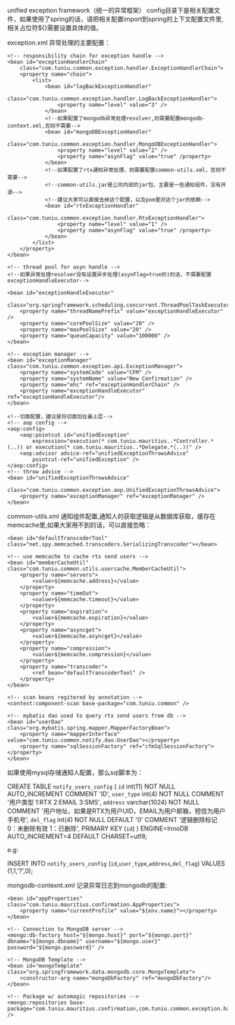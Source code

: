 unified exception framework（统一的异常框架）
config目录下是相关配置文件，如果使用了spring的话，请把相关配置import到spring的上下文配置文件里,相关占位符${}需要设置具体的值。

exception.xml 异常处理的主要配置：

    <!-- responsibility chain for exception handle -->
	<bean id="exceptionHandlerChain"
		class="com.tuniu.common.exception.handler.ExceptionHandlerChain">
		<property name="chain">
			<list>
				<bean id="logBackExceptionHandler"
					class="com.tuniu.common.exception.handler.LogBackExceptionHandler">
					<property name="level" value="3" />
				</bean>
				<!--如果配置了mongodb异常处理resolver,则需要配置mongodb-context.xml,否则不需要-->
				<bean id="mongoDBExceptionHandler"
					class="com.tuniu.common.exception.handler.MongoDBExceptionHandler">
					<property name="level" value="2" />
					<property name="asynFlag" value="true" /property>
				</bean>
				<!--如果配置了rtx通知异常处理，则需要配置common-utils.xml，否则不需要-->
				<!--common-utils.jar是公司内部的jar包，主要是一些通知组件，没有开源-->
				<!--建议大家可以直接去掉这个配置，以及pom里对这个jar的依赖-->
				<bean id="rtxExceptionHandler"
					class="com.tuniu.common.exception.handler.RtxExceptionHandler">
					<property name="level" value="1" />
					<property name="asynFlag" value="true" /property>
				</bean>
			</list>
		</property>
	</bean>
	
    <!-- thread pool for asyn handle -->
    <!--如果异常处理resolver没有设置异步处理(asynFlag=true的)的话，不需要配置exceptionHandleExecutor-->
    
    <bean id="exceptionHandleExecutor"
		class="org.springframework.scheduling.concurrent.ThreadPoolTaskExecutor">
		<property name="threadNamePrefix" value="exceptionHandleExecutor" />
		<property name="corePoolSize" value="20" />
		<property name="maxPoolSize" value="20" />
		<property name="queueCapacity" value="100000" />
	</bean>
	
	<!-- exception manager -->
	<bean id="exceptionManager" class="com.tuniu.common.exception.api.ExceptionManager">
		<property name="systemCode" value="CFM" />
		<property name="systemName" value="New Confirmation" />
		<property name="ehc" ref="exceptionHandlerChain" />
		<property name="exceptionHandleExecutor" ref="exceptionHandleExecutor"/>
	</bean>
	
	<!--切面配置，建议是将切面加在最上层-->
    <!-- aop config -->
	<aop:config>
		<aop:pointcut id="unifiedException"
			expression="execution(* com.tuniu.mauritius..*Controller.*(..)) or execution(* com.tuniu.mauritius..*Delegate.*(..))" />
		<aop:advisor advice-ref="unifiedExceptionThrowsAdvice"
			pointcut-ref="unifiedException" />
	</aop:config>
	<!-- throw advice -->
	<bean id="unifiedExceptionThrowsAdvice"
		class="com.tuniu.common.exception.aop.UnifiedExceptionThrowsAdvice">
		<property name="exceptionManager" ref="exceptionManager" />
	</bean>

common-utils.xml 通知组件配置,通知人的获取逻辑是从数据库获取，缓存在memcache里,如果大家用不到的话，可以直接忽略：

	<bean id="defaultTranscoderTool" class="net.spy.memcached.transcoders.SerializingTranscoder"></bean>
	
	<!-- use memcache to cache rtx send users -->
	<bean id="memberCacheUtil" class="com.tuniu.common.utils.usercache.MemberCacheUtil">
		<property name="servers">
			<value>${memcache.address}</value>
		</property>
		<property name="timeOut">
			<value>${memcache.timeout}</value>
		</property>
		<property name="expiration">
			<value>${memcache.expiration}</value>
		</property>
		<property name="asyncget">
			<value>${memcache.asyncget}</value>
		</property>
		<property name="compression">
			<value>${memcache.compression}</value>
		</property>
		<property name="transcoder">
			<ref bean="defaultTranscoderTool" />
		</property>
	</bean>
	
	<!-- scan beans regitered by annotation -->
	<context:component-scan base-package="com.tuniu.common" />
	
	<!-- mybatis dao used to query rtx send users from db -->
	<bean id="userDao" class="org.mybatis.spring.mapper.MapperFactoryBean">
		<property name="mapperInterface" value="com.tuniu.common.notify.dao.UserDao"></property>
		<property name="sqlSessionFactory" ref="cfmSqlSessionFactory"></property>
	</bean>

如果使用mysql存储通知人配置，那么sql脚本为：

CREATE TABLE `notify_users_config` (
    `id` int(11) NOT NULL AUTO_INCREMENT COMMENT 'ID',
    `user_type` int(4) NOT NULL COMMENT '用户类型 1:RTX  2:EMAIL  3:SMS',
    `address` varchar(1024) NOT NULL COMMENT '用户地址，如果是RTX为用户UID，EMAIL为用户邮箱，短信为用户手机号',
    `del_flag` int(4) NOT NULL DEFAULT '0' COMMENT '逻辑删除标记 0：未删除有效  1：已删除',
    PRIMARY KEY (`id`)
)  ENGINE=InnoDB AUTO_INCREMENT=4 DEFAULT CHARSET=utf8;

e.g:

INSERT INTO `notify_users_config` (`id`,`user_type`,`address`,`del_flag`) VALUES (1,1,'?',0);


mongodb-contexnt.xml 记录异常日志到mongodb的配置:

	<bean id="appProperties" class="com.tuniu.mauritius.confirmation.AppProperties">
		<property name="currentProfile" value="${env.name}"></property>
	</bean>

    <!-- Connection to MongoDB server -->
    <mongo:db-factory host="${mongo.host}" port="${mongo.port}" dbname="${mongo.dbname}" username="${mongo.user}" password="${mongo.password}" />
    
    <!-- MongoDB Template -->
    <bean id="mongoTemplate" class="org.springframework.data.mongodb.core.MongoTemplate">
        <constructor-arg name="mongoDbFactory" ref="mongoDbFactory"/>
    </bean>

    <!-- Package w/ automagic repositories -->
    <mongo:repositories base-package="com.tuniu.mauritius.confirmation,com.tuniu.common.exception.handler" />
